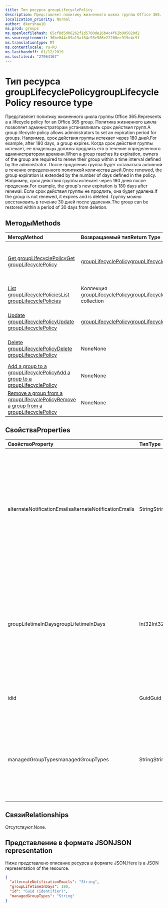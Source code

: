 ```yaml
---
title: Тип ресурса groupLifecyclePolicy
description: Представляет политику жизненного цикла группы Office 365. Политика жизненного цикла позволяет администраторам устанавливать срок действия групп. Например, срок действия группы истекает через 180 дней. Когда срок действия группы истекает, ее владельцы должны продлить его в течение определенного администратором времени. После продления группа будет оставаться активной в течение определенного политикой количества дней. Например, срок действия группы истекает через 180 дней после продления. Если срок действия группы не продлить, она будет удалена. Группу можно восстановить в течение 30 дней после удаления.
localization_priority: Normal
author: dkershaw10
ms.prod: groups
ms.openlocfilehash: 65cf8d5d06262f1d5700de26b4c4f62b005020d2
ms.sourcegitcommit: 36be044c89a19af84c93e586e22200ec919e4c9f
ms.translationtype: MT
ms.contentlocale: ru-RU
ms.lasthandoff: 01/12/2019
ms.locfileid: "27964167"
---
```

# <a name="grouplifecyclepolicy-resource-type"></a><span data-ttu-id="bd12d-110">Тип ресурса groupLifecyclePolicy</span><span class="sxs-lookup"><span data-stu-id="bd12d-110">groupLifecyclePolicy resource type</span></span>

<span data-ttu-id="bd12d-111">Представляет политику жизненного цикла группы Office 365.</span><span class="sxs-lookup"><span data-stu-id="bd12d-111">Represents a a lifecycle policy for an Office 365 group.</span></span> <span data-ttu-id="bd12d-112">Политика жизненного цикла позволяет администраторам устанавливать срок действия групп.</span><span class="sxs-lookup"><span data-stu-id="bd12d-112">A group lifecycle policy allows administrators to set an expiration period for groups.</span></span> <span data-ttu-id="bd12d-113">Например, срок действия группы истекает через 180 дней.</span><span class="sxs-lookup"><span data-stu-id="bd12d-113">For example, after 180 days, a group expires.</span></span> <span data-ttu-id="bd12d-114">Когда срок действия группы истекает, ее владельцы должны продлить его в течение определенного администратором времени.</span><span class="sxs-lookup"><span data-stu-id="bd12d-114">When a group reaches its expiration, owners of the group are required to renew their group within a time interval defined by the administrator.</span></span> <span data-ttu-id="bd12d-115">После продления группа будет оставаться активной в течение определенного политикой количества дней.</span><span class="sxs-lookup"><span data-stu-id="bd12d-115">Once renewed, the group expiration is extended by the number of days defined in the policy.</span></span> <span data-ttu-id="bd12d-116">Например, срок действия группы истекает через 180 дней после продления.</span><span class="sxs-lookup"><span data-stu-id="bd12d-116">For example, the group's new expiration is 180 days after renewal.</span></span> <span data-ttu-id="bd12d-117">Если срок действия группы не продлить, она будет удалена.</span><span class="sxs-lookup"><span data-stu-id="bd12d-117">If the group is not renewed, it expires and is deleted.</span></span> <span data-ttu-id="bd12d-118">Группу можно восстановить в течение 30 дней после удаления.</span><span class="sxs-lookup"><span data-stu-id="bd12d-118">The group can be restored within a period of 30 days from deletion.</span></span>

## <a name="methods"></a><span data-ttu-id="bd12d-119">Методы</span><span class="sxs-lookup"><span data-stu-id="bd12d-119">Methods</span></span>

| <span data-ttu-id="bd12d-120">Метод</span><span class="sxs-lookup"><span data-stu-id="bd12d-120">Method</span></span> | <span data-ttu-id="bd12d-121">Возвращаемый тип</span><span class="sxs-lookup"><span data-stu-id="bd12d-121">Return Type</span></span> | <span data-ttu-id="bd12d-122">Описание</span><span class="sxs-lookup"><span data-stu-id="bd12d-122">Description</span></span> |
|:---------------|:--------|:----------|
|[<span data-ttu-id="bd12d-123">Get groupLifecyclePolicy</span><span class="sxs-lookup"><span data-stu-id="bd12d-123">Get groupLifecyclePolicy</span></span>](../api/grouplifecyclepolicy-get.md) | [<span data-ttu-id="bd12d-124">groupLifecyclePolicy</span><span class="sxs-lookup"><span data-stu-id="bd12d-124">groupLifecyclePolicy</span></span>](grouplifecyclepolicy.md) |<span data-ttu-id="bd12d-125">Чтение свойств и связей объекта groupLifecyclePolicy.</span><span class="sxs-lookup"><span data-stu-id="bd12d-125">Read properties and relationships of a groupLifecyclePolicy object.</span></span>|
|[<span data-ttu-id="bd12d-126">List groupLifecyclePolicies</span><span class="sxs-lookup"><span data-stu-id="bd12d-126">List groupLifecyclePolicies</span></span>](../api/grouplifecyclepolicy-list.md) | <span data-ttu-id="bd12d-127">Коллекция [groupLifecyclePolicy](grouplifecyclepolicy.md)</span><span class="sxs-lookup"><span data-stu-id="bd12d-127">[groupLifecyclePolicy](grouplifecyclepolicy.md) collection</span></span> | <span data-ttu-id="bd12d-128">Перечисление всех объектов groupLifecyclePolicy.</span><span class="sxs-lookup"><span data-stu-id="bd12d-128">List all the groupLifecyclePolicies.</span></span> |
|[<span data-ttu-id="bd12d-129">Update groupLifecyclePolicy</span><span class="sxs-lookup"><span data-stu-id="bd12d-129">Update groupLifecyclePolicy</span></span>](../api/grouplifecyclepolicy-update.md) | [<span data-ttu-id="bd12d-130">groupLifecyclePolicy</span><span class="sxs-lookup"><span data-stu-id="bd12d-130">groupLifecyclePolicy</span></span>](grouplifecyclepolicy.md) | <span data-ttu-id="bd12d-131">Обновление объекта groupLifecyclePolicy.</span><span class="sxs-lookup"><span data-stu-id="bd12d-131">Update a groupLifecyclePolicy object.</span></span> |
|[<span data-ttu-id="bd12d-132">Delete groupLifecyclePolicy</span><span class="sxs-lookup"><span data-stu-id="bd12d-132">Delete groupLifecyclePolicy</span></span>](../api/grouplifecyclepolicy-delete.md) | <span data-ttu-id="bd12d-133">None</span><span class="sxs-lookup"><span data-stu-id="bd12d-133">None</span></span> | <span data-ttu-id="bd12d-134">Удаление объекта groupLifecyclePolicy.</span><span class="sxs-lookup"><span data-stu-id="bd12d-134">Delete a groupLifecyclePolicy object.</span></span> |
|[<span data-ttu-id="bd12d-135">Add a group to a groupLifecyclePolicy</span><span class="sxs-lookup"><span data-stu-id="bd12d-135">Add a group to a groupLifecyclePolicy</span></span>](../api/grouplifecyclepolicy-addgroup.md)|<span data-ttu-id="bd12d-136">None</span><span class="sxs-lookup"><span data-stu-id="bd12d-136">None</span></span>| <span data-ttu-id="bd12d-137">Добавление группы в политику жизненного цикла.</span><span class="sxs-lookup"><span data-stu-id="bd12d-137">Add a group to a lifecycle policy</span></span> |
|[<span data-ttu-id="bd12d-138">Remove a group from a groupLifecyclePolicy</span><span class="sxs-lookup"><span data-stu-id="bd12d-138">Remove a group from a groupLifecyclePolicy</span></span>](../api/grouplifecyclepolicy-removegroup.md)|<span data-ttu-id="bd12d-139">None</span><span class="sxs-lookup"><span data-stu-id="bd12d-139">None</span></span>| <span data-ttu-id="bd12d-140">Удаление группы из политики жизненного цикла.</span><span class="sxs-lookup"><span data-stu-id="bd12d-140">Remove a group to a lifecycle policy.</span></span> |

## <a name="properties"></a><span data-ttu-id="bd12d-141">Свойства</span><span class="sxs-lookup"><span data-stu-id="bd12d-141">Properties</span></span>

| <span data-ttu-id="bd12d-142">Свойство</span><span class="sxs-lookup"><span data-stu-id="bd12d-142">Property</span></span> | <span data-ttu-id="bd12d-143">Тип</span><span class="sxs-lookup"><span data-stu-id="bd12d-143">Type</span></span> | <span data-ttu-id="bd12d-144">Описание</span><span class="sxs-lookup"><span data-stu-id="bd12d-144">Description</span></span> |
|:---------------|:--------|:----------|
|<span data-ttu-id="bd12d-145">alternateNotificationEmails</span><span class="sxs-lookup"><span data-stu-id="bd12d-145">alternateNotificationEmails</span></span>|<span data-ttu-id="bd12d-146">String</span><span class="sxs-lookup"><span data-stu-id="bd12d-146">String</span></span>| <span data-ttu-id="bd12d-147">Список адресов электронной почты для отправки уведомлений о группах без владельцев.</span><span class="sxs-lookup"><span data-stu-id="bd12d-147">List of email address to send notifications for groups without owners.</span></span> <span data-ttu-id="bd12d-148">Можно указать несколько адресов электронной почты, разделив их точкой с запятой.</span><span class="sxs-lookup"><span data-stu-id="bd12d-148">Multiple email address can be defined by separating email address with a semicolon.</span></span> |
|<span data-ttu-id="bd12d-149">groupLifetimeInDays</span><span class="sxs-lookup"><span data-stu-id="bd12d-149">groupLifetimeInDays</span></span>|<span data-ttu-id="bd12d-150">Int32</span><span class="sxs-lookup"><span data-stu-id="bd12d-150">Int32</span></span>| <span data-ttu-id="bd12d-151">Количество дней до истечения срока действия группы.</span><span class="sxs-lookup"><span data-stu-id="bd12d-151">Number of days before a group expires and needs to be renewed.</span></span> <span data-ttu-id="bd12d-152">После продления группа будет оставаться активной в течение указанного количества дней.</span><span class="sxs-lookup"><span data-stu-id="bd12d-152">Once renewed, the group expiration is extended by the number of days defined.</span></span> |
|<span data-ttu-id="bd12d-153">id</span><span class="sxs-lookup"><span data-stu-id="bd12d-153">id</span></span>|<span data-ttu-id="bd12d-154">Guid</span><span class="sxs-lookup"><span data-stu-id="bd12d-154">Guid</span></span>| <span data-ttu-id="bd12d-155">Уникальный идентификатор политики.</span><span class="sxs-lookup"><span data-stu-id="bd12d-155">A unique identifier for a policy.</span></span> <span data-ttu-id="bd12d-156">Только для чтения.</span><span class="sxs-lookup"><span data-stu-id="bd12d-156">Read-only.</span></span>|
|<span data-ttu-id="bd12d-157">managedGroupTypes</span><span class="sxs-lookup"><span data-stu-id="bd12d-157">managedGroupTypes</span></span>|<span data-ttu-id="bd12d-158">String</span><span class="sxs-lookup"><span data-stu-id="bd12d-158">String</span></span>| <span data-ttu-id="bd12d-159">Тип группы, к которому применяется политика истечения срока действия.</span><span class="sxs-lookup"><span data-stu-id="bd12d-159">The group type for which the expiration policy applies.</span></span> <span data-ttu-id="bd12d-160">Возможные значения — **All**, **Selected** и **None**.</span><span class="sxs-lookup"><span data-stu-id="bd12d-160">Possible values are **All**, **Selected** or **None**.</span></span> |

## <a name="relationships"></a><span data-ttu-id="bd12d-161">Связи</span><span class="sxs-lookup"><span data-stu-id="bd12d-161">Relationships</span></span>

<span data-ttu-id="bd12d-162">Отсутствуют.</span><span class="sxs-lookup"><span data-stu-id="bd12d-162">None.</span></span>

## <a name="json-representation"></a><span data-ttu-id="bd12d-163">Представление в формате JSON</span><span class="sxs-lookup"><span data-stu-id="bd12d-163">JSON representation</span></span>

<span data-ttu-id="bd12d-164">Ниже представлено описание ресурса в формате JSON.</span><span class="sxs-lookup"><span data-stu-id="bd12d-164">Here is a JSON representation of the resource.</span></span>

<!--{
  "blockType": "resource",
  "optionalProperties": [],
  "keyProperty": "id",
  "baseType": "microsoft.graph.entity",
  "@odata.type": "microsoft.graph.groupLifecyclePolicy"
}-->

```json
{
  "alternateNotificationEmails": "String",
  "groupLifetimeInDays": 180,
  "id": "Guid (identifier)",
  "managedGroupTypes": "String"
}

```

<!-- uuid: 8fcb5dbc-d5aa-4681-8e31-b001d5168d79
2015-10-25 14:57:30 UTC -->
<!-- {
  "type": "#page.annotation",
  "description": "groupLifecyclePolicy resource",
  "keywords": "",
  "section": "documentation",
  "tocPath": ""
}-->
